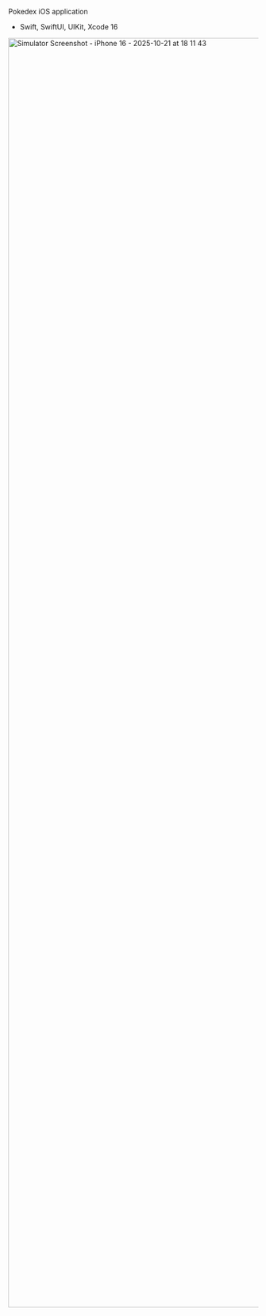 Pokedex iOS application

- Swift, SwiftUI, UIKit, Xcode 16


<img width="1179" height="2556" alt="Simulator Screenshot - iPhone 16 - 2025-10-21 at 18 11 43" src="https://github.com/user-attachments/assets/7af380de-02a7-4a90-ba2c-1046dc05cafe" />
